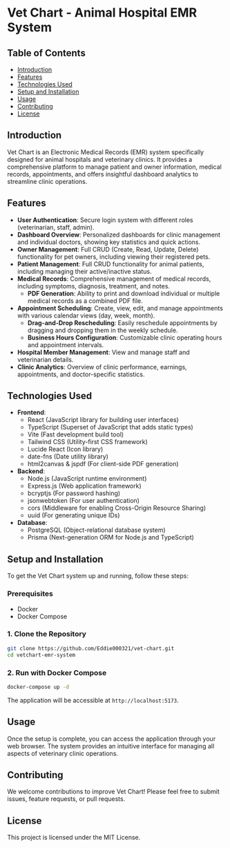 # Vet Chart - Animal Hospital EMR System

## Table of Contents

- [Introduction](#introduction)
- [Features](#features)
- [Technologies Used](#technologies-used)
- [Setup and Installation](#setup-and-installation)
- [Usage](#usage)
- [Contributing](#contributing)
- [License](#license)

## Introduction

Vet Chart is an Electronic Medical Records (EMR) system specifically designed for animal hospitals and veterinary clinics. It provides a comprehensive platform to manage patient and owner information, medical records, appointments, and offers insightful dashboard analytics to streamline clinic operations.

## Features

- **User Authentication**: Secure login system with different roles (veterinarian, staff, admin).
- **Dashboard Overview**: Personalized dashboards for clinic management and individual doctors, showing key statistics and quick actions.
- **Owner Management**: Full CRUD (Create, Read, Update, Delete) functionality for pet owners, including viewing their registered pets.
- **Patient Management**: Full CRUD functionality for animal patients, including managing their active/inactive status.
- **Medical Records**: Comprehensive management of medical records, including symptoms, diagnosis, treatment, and notes.
  - **PDF Generation**: Ability to print and download individual or multiple medical records as a combined PDF file.
- **Appointment Scheduling**: Create, view, edit, and manage appointments with various calendar views (day, week, month).
  - **Drag-and-Drop Rescheduling**: Easily reschedule appointments by dragging and dropping them in the weekly schedule.
  - **Business Hours Configuration**: Customizable clinic operating hours and appointment intervals.
- **Hospital Member Management**: View and manage staff and veterinarian details.
- **Clinic Analytics**: Overview of clinic performance, earnings, appointments, and doctor-specific statistics.

## Technologies Used

- **Frontend**:
  - React (JavaScript library for building user interfaces)
  - TypeScript (Superset of JavaScript that adds static types)
  - Vite (Fast development build tool)
  - Tailwind CSS (Utility-first CSS framework)
  - Lucide React (Icon library)
  - date-fns (Date utility library)
  - html2canvas & jspdf (For client-side PDF generation)
- **Backend**:
  - Node.js (JavaScript runtime environment)
  - Express.js (Web application framework)
  - bcryptjs (For password hashing)
  - jsonwebtoken (For user authentication)
  - cors (Middleware for enabling Cross-Origin Resource Sharing)
  - uuid (For generating unique IDs)
- **Database**:
  - PostgreSQL (Object-relational database system)
  - Prisma (Next-generation ORM for Node.js and TypeScript)

## Setup and Installation

To get the Vet Chart system up and running, follow these steps:

### Prerequisites

- Docker
- Docker Compose

### 1. Clone the Repository

```bash
git clone https://github.com/Eddie000321/vet-chart.git
cd vetchart-emr-system
```

### 2. Run with Docker Compose

```bash
docker-compose up -d
```

The application will be accessible at `http://localhost:5173`.

## Usage

Once the setup is complete, you can access the application through your web browser. The system provides an intuitive interface for managing all aspects of veterinary clinic operations.

## Contributing

We welcome contributions to improve Vet Chart! Please feel free to submit issues, feature requests, or pull requests.

## License

This project is licensed under the MIT License.
